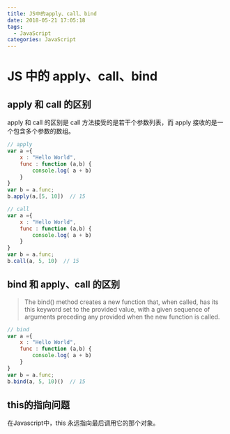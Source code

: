 ```yaml
---
title: JS中的apply、call、bind
date: 2018-05-21 17:05:18
tags:
  - JavaScript
categories: JavaScript
---
```

# JS 中的 apply、call、bind

## apply 和 call 的区别

apply 和 call 的区别是 call 方法接受的是若干个参数列表，而 apply 接收的是一个包含多个参数的数组。

<!-- more -->

```js
// apply
var a ={
    x : "Hello World",
    func : function (a,b) {
        console.log( a + b)
    }
}
var b = a.func;
b.apply(a,[5, 10])  // 15
```

```js
// call
var a ={
    x : "Hello World",
    func : function (a,b) {
        console.log( a + b)
    }
}
var b = a.func;
b.call(a, 5, 10)  // 15
```

## bind 和 apply、call 的区别

>The bind() method creates a new function that, when called, has its this keyword set to the provided value, with a given sequence of arguments preceding any provided when the new function is called.

```js
// bind
var a ={
    x : "Hello World",
    func : function (a,b) {
        console.log( a + b)
    }
}
var b = a.func;
b.bind(a, 5, 10)()  // 15
```

## this的指向问题

在Javascript中，this 永远指向最后调用它的那个对象。
